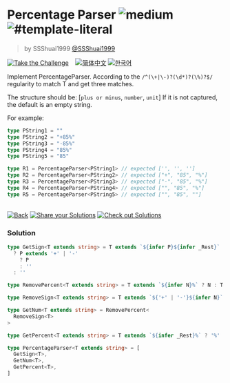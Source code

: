 <!--info-header-start--><h1>Percentage Parser <img src="https://img.shields.io/badge/-medium-d9901a" alt="medium"/> <img src="https://img.shields.io/badge/-%23template--literal-999" alt="#template-literal"/></h1><blockquote><p>by SSShuai1999 <a href="https://github.com/SSShuai1999" target="_blank">@SSShuai1999</a></p></blockquote><p><a href="https://tsch.js.org/1978/play" target="_blank"><img src="https://img.shields.io/badge/-Take%20the%20Challenge-3178c6?logo=typescript&logoColor=white" alt="Take the Challenge"/></a> &nbsp;&nbsp;&nbsp;<a href="./README.zh-CN.md" target="_blank"><img src="https://img.shields.io/badge/-%E7%AE%80%E4%BD%93%E4%B8%AD%E6%96%87-gray" alt="简体中文"/></a>  <a href="./README.ko.md" target="_blank"><img src="https://img.shields.io/badge/-%ED%95%9C%EA%B5%AD%EC%96%B4-gray" alt="한국어"/></a> </p><!--info-header-end-->

Implement PercentageParser<T extends string>.
According to the `/^(\+|\-)?(\d*)?(\%)?$/` regularity to match T and get three matches.

The structure should be: [`plus or minus`, `number`, `unit`]
If it is not captured, the default is an empty string.

For example:

```ts
type PString1 = ""
type PString2 = "+85%"
type PString3 = "-85%"
type PString4 = "85%"
type PString5 = "85"

type R1 = PercentageParser<PString1> // expected ['', '', '']
type R2 = PercentageParser<PString2> // expected ["+", "85", "%"]
type R3 = PercentageParser<PString3> // expected ["-", "85", "%"]
type R4 = PercentageParser<PString4> // expected ["", "85", "%"]
type R5 = PercentageParser<PString5> // expected ["", "85", ""]
```

<!--info-footer-start--><br><a href="../../README.md" target="_blank"><img src="https://img.shields.io/badge/-Back-grey" alt="Back"/></a> <a href="https://tsch.js.org/1978/answer" target="_blank"><img src="https://img.shields.io/badge/-Share%20your%20Solutions-teal" alt="Share your Solutions"/></a> <a href="https://tsch.js.org/1978/solutions" target="_blank"><img src="https://img.shields.io/badge/-Check%20out%20Solutions-de5a77?logo=awesome-lists&logoColor=white" alt="Check out Solutions"/></a> <!--info-footer-end-->
 
 
### Solution
 
 
```ts
type GetSign<T extends string> = T extends `${infer P}${infer _Rest}`
  ? P extends '+' | '-'
    ? P
    : ''
  : ''

type RemovePercent<T extends string> = T extends `${infer N}%` ? N : T

type RemoveSign<T extends string> = T extends `${'+' | '-'}${infer N}` ? N : T

type GetNum<T extends string> = RemovePercent<
  RemoveSign<T>
>

type GetPercent<T extends string> = T extends `${infer _Rest}%` ? '%' : ''

type PercentageParser<T extends string> = [
  GetSign<T>,
  GetNum<T>,
  GetPercent<T>,
]
```
